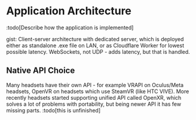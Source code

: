 # Application Architecture

:todo[Describe how the application is implemented]

gist: Client-server architecture with dedicated server, which is deployed either as standalone .exe file on LAN, or as Cloudflare Worker for lowest possible latency. WebSockets, not UDP - adds latency, but that is handled.

## Native API Choice

Many headsets have their own API - for example VRAPI on Oculus/Meta headsets, OpenVR on headsets which use SteamVR (like HTC VIVE). More recently headsets started supporting unified API called OpenXR, which solves a lot of problems with portability, but being newer API it has few missing parts. :todo[this is unfinished]
